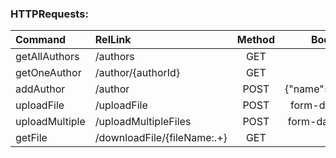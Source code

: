 ### HTTPRequests:
|Command        |RelLink                      |Method |Body           |Description  |
|:---           |:---                         |:---:  |:---:          |:---:        |
|getAllAuthors  |/authors                     |GET    |               |             |
|getOneAuthor   |/author/{authorId}           |GET    |               |             |
|addAuthor      |/author                      |POST   |{"name"=value,}|             |
|uploadFile     |/uploadFile                  |POST   |form-data file |             |
|uploadMultiple |/uploadMultipleFiles         |POST   |form-data files |             |
|getFile        |/downloadFile/{fileName:.+}  |GET    |               |             |
